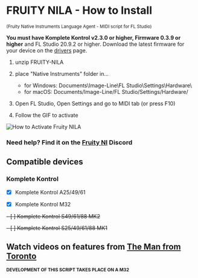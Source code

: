 # FRUITY NILA - How to Install
<sup>(Fruity Native Instruments Language Agent - MIDI script for FL Studio)</sup>

**You must have Komplete Kontrol v2.3.0 or higher, Firmware 0.3.9 or higher** and FL Studio 20.9.2 or higher. Download the latest firmware for your device on the [drivers](https://www.native-instruments.com/en/support/downloads/drivers-other-files/) page.

1. unzip FRUITY-NILA

2. place "Native Instruments" folder in... 

   - for Windows: Documents\Image-Line\FL Studio\Settings\Hardware\
   - for macOS: Documents/Image-Line/FL Studio/Settings/Hardware/

3. Open FL Studio, Open Settings and go to MIDI tab (or press F10)

4. Follow the GIF to activate


![How to Activate Fruity NILA](/Installation/install_Fruity_NILA.gif)


### Need help? Find it on the **[Fruity NI](https://discord.gg/GeTTWBV "FL Studio NI on Discord")** Discord 

## Compatible devices

### Komplete Kontrol

- [x] Komplete Kontrol A25/49/61

- [x] Komplete Kontrol M32 

~~- [ ] Komplete Kontrol S49/61/88 MK2~~ 

~~- [ ] Komplete Kontrol S25/49/61/88 MK1~~ 

## Watch videos on features from [The Man from Toronto](https://www.youtube.com/@the.man.from.toronto)

<sub>**DEVELOPMENT OF THIS SCRIPT TAKES PLACE ON A M32**</sub>
